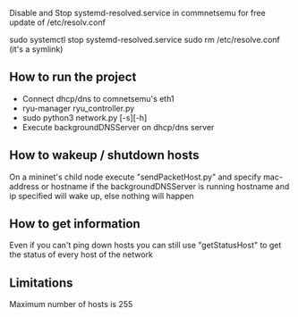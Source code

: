 Disable and Stop systemd-resolved.service in commnetsemu for free update of /etc/resolv.conf

sudo systemctl stop systemd-resolved.service
sudo rm /etc/resolve.conf (it's a symlink) 

## How to run the project ##
- Connect dhcp/dns to comnetsemu's eth1
- ryu-manager ryu_controller.py
- sudo python3 network.py [-s][-h]
- Execute backgroundDNSServer on dhcp/dns server

## How to wakeup / shutdown hosts ##
On a mininet's child node execute "sendPacketHost.py" and specify mac-address or hostname
if the backgroundDNSServer is running hostname and ip specified will wake up, else nothing will happen

## How to get information ##
Even if you can't ping down hosts you can still use "getStatusHost" to get the status of every host of the network


## Limitations ##
Maximum number of hosts is 255